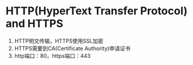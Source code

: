 # HTTP(HyperText Transfer Protocol) and HTTPS
1. HTTP明文传输，HTTPS使用SSL加密
2. HTTPS需要到CA(Certificate Authority)申请证书
3. http端口：80，https端口：443